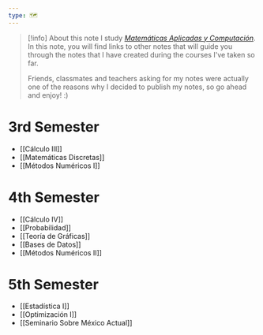 ```yaml
---
type: 🗺
---
```


> [!info] About this note
> I study _[Matemáticas Aplicadas y Computación](https://www.acatlan.unam.mx/index.php?id=31)_. In this note, you will find links to other notes that will guide you through the notes that I have created during the courses I've taken so far.
>
> Friends, classmates and teachers asking for my notes were actually one of the reasons why I decided to publish my notes, so go ahead and enjoy! :)

# 3rd Semester

- [[Cálculo III]]
- [[Matemáticas Discretas]]
- [[Métodos Numéricos I]]

# 4th Semester

- [[Cálculo IV]]
- [[Probabilidad]]
- [[Teoría de Gráficas]]
- [[Bases de Datos]]
- [[Métodos Numéricos II]]

# 5th Semester

- [[Estadística I]]
- [[Optimización I]]
- [[Seminario Sobre México Actual]]
